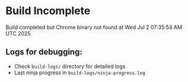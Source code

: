 # Build Incomplete

Build completed but Chrome binary not found at Wed Jul  2 07:35:54 AM UTC 2025

## Logs for debugging:
- Check `build-logs/` directory for detailed logs
- Last ninja progress in `build-logs/ninja-progress.log`
